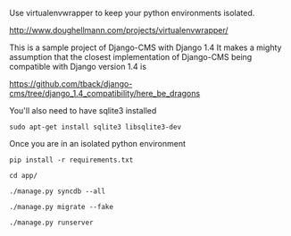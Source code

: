 Use virtualenvwrapper to keep your python environments isolated.

http://www.doughellmann.com/projects/virtualenvwrapper/

This is a sample project of Django-CMS with Django 1.4
It makes a mighty assumption that the closest implementation of
Django-CMS being compatible with Django version 1.4 is

https://github.com/tback/django-cms/tree/django_1.4_compatibility/here_be_dragons

You'll also need to have sqlite3 installed

``` sudo apt-get install sqlite3 libsqlite3-dev ```

Once you are in an isolated python environment

``` pip install -r requirements.txt ```

``` cd app/ ```

``` ./manage.py syncdb --all ```

``` ./manage.py migrate --fake ```

``` ./manage.py runserver ```

